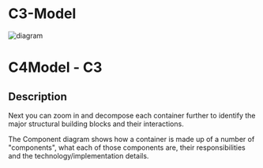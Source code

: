 # C3-Model

![diagram](https://www.plantuml.com/plantuml/svg/0/jPJFRjf04CRlIBp3bXEH4cW2fvwI1bIgqWQ5H5LFQ68FiDLwrzq_QMZLXwbwgDHxde0NwxUEtJWA2PToGBQ6cMz_C_kDZvqdwqEcnDBOu3WvC3bRyiOU9BrcuuNKYGefYwNtkNlLxLhwsbb8lmnNIBQ9qPwrxoGcwr9g9Ubh5VBGFUqVJ1HfV_b-t5NasNc4PgSn-yPtSXpttwMptEYOlnDnxKbgjhiG7t2kp2hR4VfWfIcJIIdTR8nFFfrTNim-lhqOpSR3DyCFW_PUZ4_OEgFRyO1zqPgU3xi3lfvoSfQx-8P72_49EsT8V0aSVzAIa1h-KMI52S8oAVaDxoGoqW6Kwz_hNqQaHenARu7GputD16SYP09zEizMl0jNR3K3kjCgSAOhnBFPQnDqIdRLBhrvLbeJA9LY5MhjYU_DXX1tbUtHmuB9aXo_HDcb2-kVLfeA7AodvuCQOYHp72gqWkTPrKEetlD3D_O7NVDeeOgvBKsuPlIE30LzkXiHjW829BHn66CIS1ckgj-ES0I44mDi2m4lvp8XD9IpChN9xeiDH71K0X8dKfvBBG5pYnuY9oWOfPJTSzwMr_CiImyiMCP7cXXhXautOo0PTiu9Xi8J6N1lR85y82NIVpOhXhMTeH_daIkCuLuA-uJDcSj5g7eHnNdafLv8Mqzq_1alnJ4_QcOStlXsVPorMu-xCPKnY-91ncA2pbUNUtUqN_-9dn0a5mu_PrLksrDMZNanwud_7w1KkVNWKsPzJlTmSzdHbhAZpMMzBMMzpMNzigpPE6QT5X-klm00)

# C4Model - C3

## Description
Next you can zoom in and decompose each container further to identify the major structural building blocks and their interactions.

The Component diagram shows how a container is made up of a number of "components", what each of those components are, their responsibilities and the technology/implementation details.
